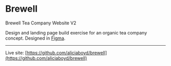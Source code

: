 # Brewell
Brewell Tea Company Website V2

Design and landing page build exercise for an organic tea company concept. Designed in [Figma](https://www.figma.com/file/J8vaBhR0HxqWcyIxkLQpkt/Tearoom-Website-Design?node-id=401%3A2&t=ad6Dh4MFYEMarTD9-1).

---
Live site: 
[https://github.com/aliciaboyd/brewell](https://github.com/aliciaboyd/brewell)
